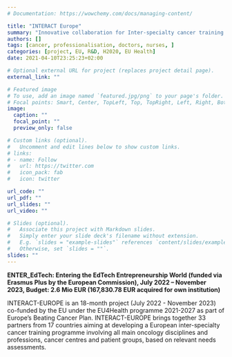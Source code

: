 ```yaml
---
# Documentation: https://wowchemy.com/docs/managing-content/

title: "INTERACT Europe"
summary: "Innovative collaboration for Inter-specialty cancer training across Europe"
authors: []
tags: [cancer, professionalisation, doctors, nurses, ]
categories: [project, EU, R&D, H2020, EU Health]
date: 2021-04-10T23:25:23+02:00

# Optional external URL for project (replaces project detail page).
external_link: ""

# Featured image
# To use, add an image named `featured.jpg/png` to your page's folder.
# Focal points: Smart, Center, TopLeft, Top, TopRight, Left, Right, BottomLeft, Bottom, BottomRight.
image:
  caption: ""
  focal_point: ""
  preview_only: false

# Custom links (optional).
#   Uncomment and edit lines below to show custom links.
# links:
# - name: Follow
#   url: https://twitter.com
#   icon_pack: fab
#   icon: twitter

url_code: ""
url_pdf: ""
url_slides: ""
url_video: ""

# Slides (optional).
#   Associate this project with Markdown slides.
#   Simply enter your slide deck's filename without extension.
#   E.g. `slides = "example-slides"` references `content/slides/example-slides.md`.
#   Otherwise, set `slides = ""`.
slides: ""
---
```


**ENTER_EdTech: Entering the EdTech Entrepreneurship World (funded via Erasmus Plus by the European Commission), July 2022 – November 2023, Budget: 2.6 Mio EUR (167,830.78 EUR acquired for own institution)**

INTERACT-EUROPE is an 18-month project (July 2022 - November 2023) co-funded by the EU under the EU4Health programme 2021-2027 as part of Europe’s Beating Cancer Plan. INTERACT-EUROPE brings together 33 partners from 17 countries aiming at developing a European inter-specialty cancer training programme involving all main oncology disciplines and professions, cancer centres and patient groups, based on relevant needs assessments.